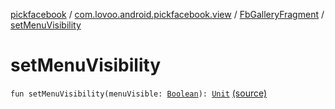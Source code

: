 [pickfacebook](../../index.md) / [com.lovoo.android.pickfacebook.view](../index.md) / [FbGalleryFragment](index.md) / [setMenuVisibility](./set-menu-visibility.md)

# setMenuVisibility

`fun setMenuVisibility(menuVisible: `[`Boolean`](https://kotlinlang.org/api/latest/jvm/stdlib/kotlin/-boolean/index.html)`): `[`Unit`](https://kotlinlang.org/api/latest/jvm/stdlib/kotlin/-unit/index.html) [(source)](https://github.com/lovoo/android-pickpic/blob/master/pickfacebook/pickfacebook/src/main/kotlin/com/lovoo/android/pickfacebook/view/FbGalleryFragment.kt#L90)